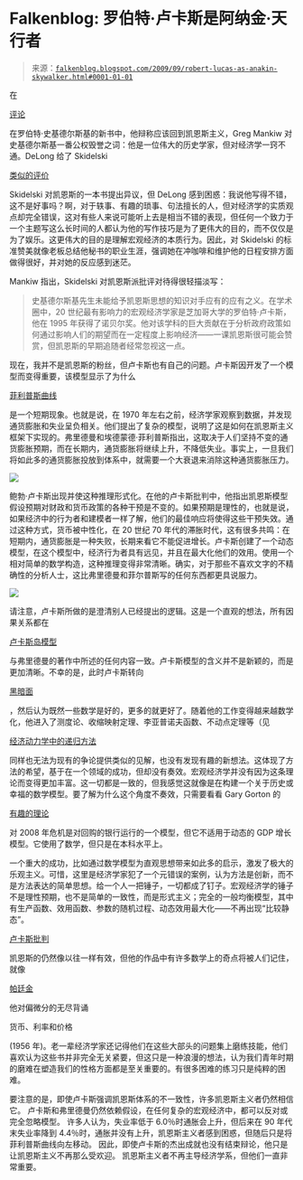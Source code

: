 <!--yml

类别：未分类

日期：2024 年 05 月 12 日 21:48:35

-->

# Falkenblog: 罗伯特·卢卡斯是阿纳金·天行者

> 来源：[`falkenblog.blogspot.com/2009/09/robert-lucas-as-anakin-skywalker.html#0001-01-01`](http://falkenblog.blogspot.com/2009/09/robert-lucas-as-anakin-skywalker.html#0001-01-01)

在

[评论](http://online.wsj.com/article/SB10001424052970204518504574417810281734756.html)

在罗伯特·史基德尔斯基的新书中，他辩称应该回到凯恩斯主义，Greg Mankiw 对史基德尔斯基一番公权毁誉之词：他是一位伟大的历史学家，但对经济学一窍不通。DeLong 给了 Skidelski

[类似的评价](http://econ161.berkeley.edu/Econ_Articles/reviews/skidelsky12.html)

Skidelski 对凯恩斯的一本书提出异议，但 DeLong 感到困惑：我说他写得不错，这不是好事吗？啊，对于轶事、有趣的琐事、句法擅长的人，但对经济学的实质观点却完全错误，这对有些人来说可能听上去是相当不错的表现，但任何一个致力于一个主题写这么长时间的人都认为他的写作技巧是为了更伟大的目的，而不仅仅是为了娱乐。这更伟大的目的是理解宏观经济的本质行为。因此，对 Skidelski 的标准赞美就像老板总结他秘书的职业生涯，强调她在冲咖啡和维护他的日程安排方面做得很好，并对她的反应感到迷茫。

Mankiw 指出，Skidelski 对凯恩斯派批评对待得很轻描淡写：

> 史基德尔斯基先生未能给予凯恩斯思想的知识对手应有的应有之义。在学术圈中，20 世纪最有影响力的宏观经济学家是芝加哥大学的罗伯特·卢卡斯，他在 1995 年获得了诺贝尔奖。他对该学科的巨大贡献在于分析政府政策如何通过影响人们的期望而在一定程度上影响经济——一课凯恩斯很可能会赞赏，但凯恩斯的早期追随者经常忽视这一点。

现在，我并不是凯恩斯的粉丝，但卢卡斯也有自己的问题。卢卡斯因开发了一个模型而变得重要，该模型显示了为什么

[菲利普斯曲线](http://en.wikipedia.org/wiki/Phillips_curve)

是一个短期现象。也就是说，在 1970 年左右之前，经济学家观察到数据，并发现通货膨胀和失业呈负相关。他们提出了复杂的模型，说明了这是如何在凯恩斯主义框架下实现的。弗里德曼和埃德蒙德·菲利普斯指出，这取决于人们坚持不变的通货膨胀预期，而在长期内，通货膨胀将继续上升，不降低失业。事实上，一旦我们将如此多的通货膨胀投放到体系中，就需要一个大衰退来消除这种通货膨胀压力。

![](https://blogger.googleusercontent.com/img/b/R29vZ2xl/AVvXsEjtma5NVYn89Z6nj32JVnpLL4tvhYWcosFFB7pYtyXj6IQMSHGzQnORtvOGw71R1iDBcGdArM6OMdN1wVhCb2dUzrQ3J4WhLKELXUf1CnGHy3KG77VAMEjOsyWMCTERIkid5qiMjw/s1600-h/anakin.jpg)

鲍勃·卢卡斯出现并使这种推理形式化。在他的卢卡斯批判中，他指出凯恩斯模型假设预期对财政和货币政策的各种干预是不变的。如果预期是理性的，也就是说，如果经济中的行为者和建模者一样了解，他们的最佳响应将使得这些干预失效。通过这种方式，货币被中性化，在 20 世纪 70 年代的滞胀时代，这有很多共鸣：在短期内，通货膨胀是一种失败，长期来看它不能促进增长。卢卡斯创建了一个动态模型，在这个模型中，经济行为者具有远见，并且在最大化他们的效用。使用一个相对简单的数学构造，这种推理变得非常清晰。确实，对于那些不喜欢文字的不精确性的分析人士，这比弗里德曼和菲尔普斯写的任何东西都更具说服力。

![](https://blogger.googleusercontent.com/img/b/R29vZ2xl/AVvXsEgVlBDt503zpx6_Acw_GXphdas_ljKYiGImIN443Dua9w72xRk3SpLuTruKNReXPgQ-C-v2G6Y2oEZyjM5Cq47bRZ23EegueESSN9dgRuxJ-d7PTt_1obaT89K26mxE_GdeHHaI0g/s1600-h/anakin2.jpg)

请注意，卢卡斯所做的是澄清别人已经提出的逻辑。这是一个直观的想法，所有因果关系都在

[卢卡斯岛模型](http://en.wikipedia.org/wiki/Lucas_island_model)

与弗里德曼的著作中所述的任何内容一致。卢卡斯模型的含义并不是新颖的，而是更加清晰。不幸的是，此时卢卡斯转向

[黑暗面](http://starwars.wikia.com/wiki/Dark_side_of_the_Force)

，然后认为既然一些数学是好的，更多的就更好了。随着他的工作变得越来越数学化，他进入了测度论、收缩映射定理、李亚普诺夫函数、不动点定理等（见

[经济动力学中的递归方法](http://www.amazon.com/Recursive-Methods-Economic-Dynamics-Stokey/dp/0674750969)

同样也无法为现有的争论提供类似的见解，也没有发现有趣的新想法。这体现了方法的希望，基于在一个领域的成功，但却没有奏效。宏观经济学并没有因为这条理论而变得更加丰富。这一切都是一致的，但我感觉这就像是在构建一个关于历史或幸福的数学模型。要了解为什么这个角度不奏效，只需要看看 Gary Gorton 的

[有趣的理论](http://falkenblog.blogspot.com/2009/08/gorton-expands-his-haircut-run-theory.html)

对 2008 年危机是对回购的银行运行的一个模型，但它不适用于动态的 GDP 增长模型。它使用了数学，但只是在本科水平上。

一个重大的成功，比如通过数学模型为直观思想带来如此多的启示，激发了极大的乐观主义。可惜，这里是经济学家犯了一个元错误的案例，认为方法是创新，而不是方法表达的简单思想。给一个人一把锤子，一切都成了钉子。宏观经济学的锤子不是理性预期，也不是简单的一致性，而是形式主义；完全的一般均衡模型，其中有生产函数、效用函数、参数的随机过程、动态效用最大化——不再出现“比较静态”。

[卢卡斯批判](http://en.wikipedia.org/wiki/Lucas_critique)

凯恩斯的仍然像以往一样有效，但他的作品中有许多数学上的奇点将被人们记住，就像

[帕廷金](http://falkenblog.blogspot.com/2008/05/lesson-of-don-patinkin-on-global.html)

他对偏微分的无尽背诵

货币、利率和价格

(1956 年)。老一辈经济学家还记得他们在这些大部头的问题集上磨练技能，他们喜欢认为这些书并非完全无关紧要，但这只是一种浪漫的想法，认为我们青年时期的磨难在塑造我们的性格方面都是至关重要的。有很多困难的练习只是纯粹的困难。

要注意的是，即使卢卡斯强调凯恩斯体系的不一致性，许多凯恩斯主义者仍然相信它。 卢卡斯和弗里德曼仍然依赖假设，在任何复杂的宏观经济中，都可以反对或完全忽略模型。 许多人认为，失业率低于 6.0％时通胀会上升，但后来在 90 年代末失业率降到 4.4％时，通胀并没有上升，凯恩斯主义者感到困惑，但随后只是将菲利普斯曲线向左移动。 因此，即使卢卡斯的杰出成就也没有结束辩论，他只是让凯恩斯主义不再那么受欢迎。 凯恩斯主义者不再主导经济学系，但他们一直非常重要。
